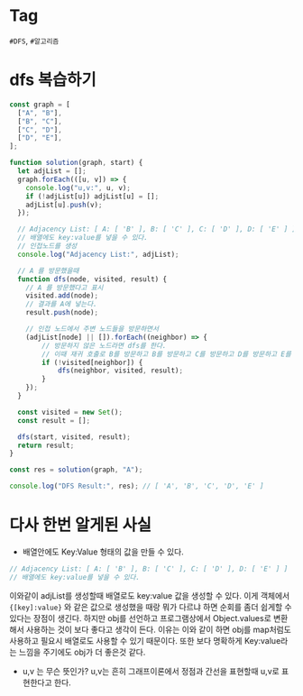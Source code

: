 # Tag

`#DFS`, `#알고리즘`

# dfs 복습하기

```Javascript
const graph = [
  ["A", "B"],
  ["B", "C"],
  ["C", "D"],
  ["D", "E"],
];

function solution(graph, start) {
  let adjList = [];
  graph.forEach(([u, v]) => {
    console.log("u,v:", u, v);
    if (!adjList[u]) adjList[u] = [];
    adjList[u].push(v);
  });

  // Adjacency List: [ A: [ 'B' ], B: [ 'C' ], C: [ 'D' ], D: [ 'E' ] ]
  // 배열에도 key:value를 넣을 수 있다.
  // 인접노드를 생성
  console.log("Adjacency List:", adjList);

  // A 를 방문했을때
  function dfs(node, visited, result) {
    // A 를 방문했다고 표시
    visited.add(node);
    // 결과를 A에 넣는다.
    result.push(node);

    // 인접 노드에서 주변 노드들을 방문하면서
    (adjList[node] || []).forEach((neighbor) => {
        // 방문하지 않은 노드라면 dfs를 한다.
        // 이때 재귀 호출로 B를 방문하고 B를 방문하고 C를 방문하고 D를 방문하고 E를 방문한다.
        if (!visited[neighbor]) {
            dfs(neighbor, visited, result);
        }
    });
  }

  const visited = new Set();
  const result = [];

  dfs(start, visited, result);
  return result;
}

const res = solution(graph, "A");

console.log("DFS Result:", res); // [ 'A', 'B', 'C', 'D', 'E' ]

```

# 다사 한번 알게된 사실

- 배열안에도 Key:Value 형태의 값을 만들 수 있다.

```javascript
// Adjacency List: [ A: [ 'B' ], B: [ 'C' ], C: [ 'D' ], D: [ 'E' ] ]
// 배열에도 key:value를 넣을 수 있다.
```

이와같이 adjList를 생성할때 배열로도 key:value 값을 생성할 수 있다.
이게 객체에서 `{[key]:value}` 와 같은 값으로 생성했을 때랑 뭐가 다르냐 하면 순회를 좀더 쉽게할 수 있다는 장점이 생긴다.
하지만 obj를 선언하고 프로그램상에서 Object.values로 변환해서 사용하는 것이 보다 좋다고 생각이 든다.
이유는 이와 같이 하면 obj를 map처럼도 사용하고 필요시 배열로도 사용할 수 있기 때문이다. 또한 보다 명확하게 Key:value라는 느낌을 주기에도 obj가 더 좋은것 같다.

- u,v 는 무슨 뜻인가?
  u,v는 흔히 그래프이론에서 정점과 간선을 표현할때 u,v로 표현한다고 한다.
